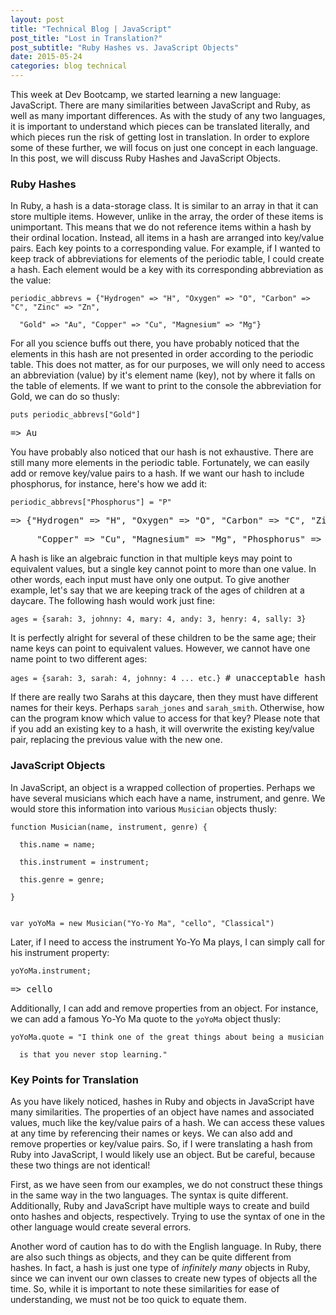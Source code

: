 ```yaml
---
layout: post
title: "Technical Blog | JavaScript"
post_title: "Lost in Translation?"
post_subtitle: "Ruby Hashes vs. JavaScript Objects"
date: 2015-05-24
categories: blog technical
---
```


<p>
  This week at Dev Bootcamp, we started learning a new language: JavaScript. There are many similarities between JavaScript and Ruby, as well as many important differences. As with the study of any two languages, it is important to understand which pieces can be translated literally, and which pieces run the risk of getting lost in translation. In order to explore some of these further, we will focus on just one concept in each language. In this post, we will discuss Ruby Hashes and JavaScript Objects.
</p>
<h3>Ruby Hashes</h3>
<p>
  In Ruby, a hash is a data-storage class. It is similar to an array in that it can store multiple items. However, unlike in the array, the order of these items is unimportant. This means that we do not reference items within a hash by their ordinal location. Instead, all items in a hash are arranged into key/value pairs. Each key points to a corresponding value. For example, if I wanted to keep track of abbreviations for elements of the periodic table, I could create a hash. Each element would be a key with its corresponding abbreviation as the value:
  <pre><code>periodic_abbrevs = {"Hydrogen" => "H", "Oxygen" => "O", "Carbon" => "C", "Zinc" => "Zn",</code></pre>
  <pre><code>  "Gold" => "Au", "Copper" => "Cu", "Magnesium" => "Mg"}</code></pre>
  For all you science buffs out there, you have probably noticed that the elements in this hash are not presented in order according to the periodic table. This does not matter, as for our purposes, we will only need to access an abbreviation (value) by it's element name (key), not by where it falls on the table of elements. If we want to print to the console the abbreviation for Gold, we can do so thusly:
  <pre><code>puts periodic_abbrevs["Gold"]</code></pre>
  <pre><samp>=> Au</samp></pre>
  You have probably also noticed that our hash is not exhaustive. There are still many more elements in the periodic table. Fortunately, we can easily add or remove key/value pairs to a hash. If we want our hash to include phosphorus, for instance, here's how we add it:
  <pre><code>periodic_abbrevs["Phosphorus"] = "P"</code></pre>
  <pre><samp>=> {"Hydrogen" => "H", "Oxygen" => "O", "Carbon" => "C", "Zinc" => "Zn", "Gold" => "Au",</samp></pre>
  <pre><samp>     "Copper" => "Cu", "Magnesium" => "Mg", "Phosphorus" => "P"}</samp></pre>
</p>
<p>
  A hash is like an algebraic function in that multiple keys may point to equivalent values, but a single key cannot point to more than one value. In other words, each input must have only one output. To give another example, let's say that we are keeping track of the ages of children at a daycare. The following hash would work just fine:
  <pre><code>ages = {sarah: 3, johnny: 4, mary: 4, andy: 3, henry: 4, sally: 3}</code></pre>
  It is perfectly alright for several of these children to be the same age; their name keys can point to equivalent values. However, we cannot have one name point to two different ages:
  <pre><code>ages = {sarah: 3, sarah: 4, johnny: 4 ... etc.} </code><samp># unacceptable hash</samp></pre>
  If there are really two Sarahs at this daycare, then they must have different names for their keys. Perhaps <code>sarah_jones</code> and <code>sarah_smith</code>. Otherwise, how can the program know which value to access for that key? Please note that if you add an existing key to a hash, it will overwrite the existing key/value pair, replacing the previous value with the new one.
</p>
<h3>JavaScript Objects</h3>
<p>
  In JavaScript, an object is a wrapped collection of properties. Perhaps we have several musicians which each have a name, instrument, and genre. We would store this information into various <code>Musician</code> objects thusly:
  <pre><code>function Musician(name, instrument, genre) {</code></pre>
  <pre><code>  this.name = name;</code></pre>
  <pre><code>  this.instrument = instrument;</code></pre>
  <pre><code>  this.genre = genre;</code></pre>
  <pre><code>}</code></pre>
  <pre><code></code></pre>
  <pre><code>var yoYoMa = new Musician("Yo-Yo Ma", "cello", "Classical")</code></pre>
  Later, if I need to access the instrument Yo-Yo Ma plays, I can simply call for his instrument property:
  <pre><code>yoYoMa.instrument;</code></pre>
  <pre><samp>=> cello</samp></pre>
  Additionally, I can add and remove properties from an object. For instance, we can add a famous Yo-Yo Ma quote to the <code>yoYoMa</code> object thusly:
  <pre><code>yoYoMa.quote = "I think one of the great things about being a musician</code></pre>
  <pre><code>  is that you never stop learning."</code></pre>
</p>
<h3>Key Points for Translation</h3>
<p>
  As you have likely noticed, hashes in Ruby and objects in JavaScript have many similarities. The properties of an object have names and associated values, much like the key/value pairs of a hash. We can access these values at any time by referencing their names or keys. We can also add and remove properties or key/value pairs. So, if I were translating a hash from Ruby into JavaScript, I would likely use an object. But be careful, because these two things are not identical!
</p>
<p>
  First, as we have seen from our examples, we do not construct these things in the same way in the two languages. The syntax is quite different. Additionally, Ruby and JavaScript have multiple ways to create and build onto hashes and objects, respectively. Trying to use the syntax of one in the other language would create several errors.
</p>
<p>
  Another word of caution has to do with the English language. In Ruby, there are also such things as objects, and they can be quite different from hashes. In fact, a hash is just one type of <i>infinitely many</i> objects in Ruby, since we can invent our own classes to create new types of objects all the time. So, while it is important to note these similarities for ease of understanding, we must not be too quick to equate them.
</p>
